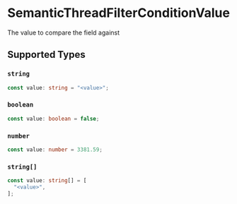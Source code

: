 # SemanticThreadFilterConditionValue

The value to compare the field against


## Supported Types

### `string`

```typescript
const value: string = "<value>";
```

### `boolean`

```typescript
const value: boolean = false;
```

### `number`

```typescript
const value: number = 3381.59;
```

### `string[]`

```typescript
const value: string[] = [
  "<value>",
];
```

